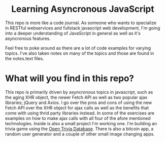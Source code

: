<h1 align="center">Learning Asyncronous JavaScript</h1>

<p>This repo is more like a code journal. As someone who wants to specialize in RESTful 
webservices and fullstack javascript web development, I'm going into a deeper understanding 
of JavaScript in general as well as it's asyncronous features.</p>
<p>Feel free to poke around as there are a lot of code examples for varying topics. I've also taken 
notes on many of the topics and those are found in the notes.text files.</p>

# What will you find in this repo?

<p>This repo is primarily driven by asyncronous topics in javascript, such as the aging XHR object, 
the newer Fetch API as well as two popular ajax libraries; jQuery and Axios. I go over the pros and 
cons of using the new Fetch API over the XHR object for ajax calls as well as the benefits that come with using thrid party libraries instead. 
In some of the exercises are examples on how to make ajax calls with all four of the afore mentioned technologies. Inside is also a small project 
I'm working one. I'm building an trivia game using the <a href="https://opentbd.com">Open Trivia Database</a>. 
There is also a bitcoin app, a random user generator and a couple of other small image changing apps.</p>
